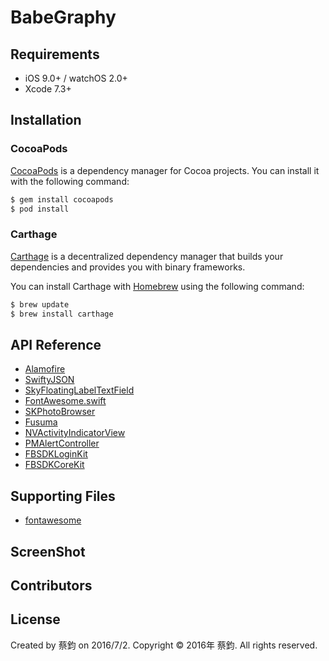 # BabeGraphy

## Requirements

- iOS 9.0+ / watchOS 2.0+
- Xcode 7.3+

## Installation

### CocoaPods
[CocoaPods](http://cocoapods.org) is a dependency manager for Cocoa projects. You can install it with the following command:

```bash
$ gem install cocoapods
$ pod install
```
### Carthage
[Carthage](https://github.com/Carthage/Carthage) is a decentralized dependency manager that builds your dependencies and provides you with binary frameworks.

You can install Carthage with [Homebrew](http://brew.sh/) using the following command:

```bash
$ brew update
$ brew install carthage
```


## API Reference
- [Alamofire](https://github.com/Alamofire/Alamofire)
- [SwiftyJSON](https://github.com/SwiftyJSON/SwiftyJSON)
- [SkyFloatingLabelTextField](https://github.com/Skyscanner/SkyFloatingLabelTextField)
- [FontAwesome.swift](https://github.com/thii/FontAwesome.swift)
- [SKPhotoBrowser](https://github.com/suzuki-0000/SKPhotoBrowser)
- [Fusuma](https://github.com/ytakzk/Fusuma)
- [NVActivityIndicatorView](https://github.com/ninjaprox/NVActivityIndicatorView)
- [PMAlertController](https://github.com/Codeido/PMAlertController)
- [FBSDKLoginKit](https://cocoapods.org/pods/FBSDKLoginKit)
- [FBSDKCoreKit](https://cocoapods.org/pods/FBSDKCoreKit)



## Supporting Files 
- [fontawesome](http://fontawesome.io/)


## ScreenShot



## Contributors



## License
Created by 蔡鈞 on 2016/7/2.
Copyright © 2016年 蔡鈞. All rights reserved.
